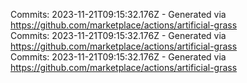 Commits: 2023-11-21T09:15:32.176Z - Generated via https://github.com/marketplace/actions/artificial-grass
<br>
Commits: 2023-11-21T09:15:32.176Z - Generated via https://github.com/marketplace/actions/artificial-grass
<br>
Commits: 2023-11-21T09:15:32.176Z - Generated via https://github.com/marketplace/actions/artificial-grass
<br>
